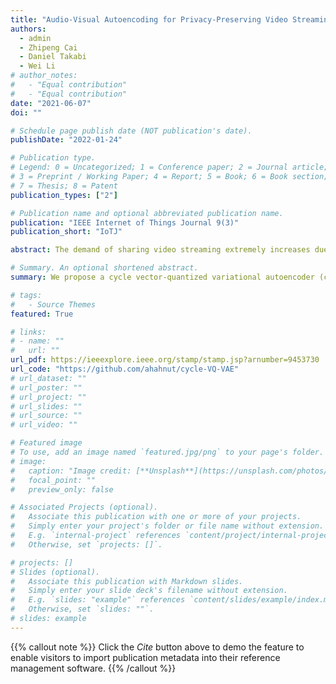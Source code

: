 ```yaml
---
title: "Audio-Visual Autoencoding for Privacy-Preserving Video Streaming"
authors:
  - admin
  - Zhipeng Cai
  - Daniel Takabi
  - Wei Li
# author_notes:
#   - "Equal contribution"
#   - "Equal contribution"
date: "2021-06-07"
doi: ""

# Schedule page publish date (NOT publication's date).
publishDate: "2022-01-24"

# Publication type.
# Legend: 0 = Uncategorized; 1 = Conference paper; 2 = Journal article;
# 3 = Preprint / Working Paper; 4 = Report; 5 = Book; 6 = Book section;
# 7 = Thesis; 8 = Patent
publication_types: ["2"]

# Publication name and optional abbreviated publication name.
publication: "IEEE Internet of Things Journal 9(3)"
publication_short: "IoTJ"

abstract: The demand of sharing video streaming extremely increases due to the proliferation of Internet of Things (IoT) devices in recent years, and the explosive development of artificial intelligent (AI) detection techniques has made visual privacy pro- tection more urgent and difficult than ever before. Although a number of approaches have been proposed, their essential drawbacks limit the effect of visual privacy protection in real applications. In this article, we propose a cycle vector-quantized variational autoencoder (cycle-VQ-VAE) framework to encode and decode the video with its extracted audio, which takes the advantage of multiple heterogeneous data sources in the video itself to protect individuals’ privacy. In our cycle-VQ-VAE frame- work, a fusion mechanism is designed to integrate the video and its extracted audio. Particularly, the extracted audio works as the random noise with a nonpatterned distribution, which outperforms the noise that follows a patterned distribution for hiding visual information in the video. Under this framework, we design two models, including the frame-to-frame (F2F) model and video-to-video (V2V) model, to obtain privacy-preserving video streaming. In F2F, the video is processed as a sequence of frames; while, in V2V, the relations between frames are utilized to deal with the video, greatly improving the performance of privacy pro- tection, video compression, and video reconstruction. Moreover, the video streaming is compressed in our encoding process, which can resist side-channel inference attack during video transmission and reduce video transmission time. Through the real-data exper- iments, we validate the superiority of our models (F2F and V2V) over the existing methods in visual privacy protection, visual quality preservation, and video transmission efficiency.

# Summary. An optional shortened abstract.
summary: We propose a cycle vector-quantized variational autoencoder (cycle-VQ-VAE) framework to encode and decode the video with its extracted audio, which takes the advantage of multiple heterogeneous data sources in the video itself to protect individuals’ privacy.

# tags:
#   - Source Themes
featured: True

# links:
# - name: ""
#   url: ""
url_pdf: https://ieeexplore.ieee.org/stamp/stamp.jsp?arnumber=9453730
url_code: "https://github.com/ahahnut/cycle-VQ-VAE"
# url_dataset: ""
# url_poster: ""
# url_project: ""
# url_slides: ""
# url_source: ""
# url_video: ""

# Featured image
# To use, add an image named `featured.jpg/png` to your page's folder.
# image:
#   caption: "Image credit: [**Unsplash**](https://unsplash.com/photos/jdD8gXaTZsc)"
#   focal_point: ""
#   preview_only: false

# Associated Projects (optional).
#   Associate this publication with one or more of your projects.
#   Simply enter your project's folder or file name without extension.
#   E.g. `internal-project` references `content/project/internal-project/index.md`.
#   Otherwise, set `projects: []`.

# projects: []
# Slides (optional).
#   Associate this publication with Markdown slides.
#   Simply enter your slide deck's filename without extension.
#   E.g. `slides: "example"` references `content/slides/example/index.md`.
#   Otherwise, set `slides: ""`.
# slides: example
---
```


{{% callout note %}}
Click the _Cite_ button above to demo the feature to enable visitors to import publication metadata into their reference management software.
{{% /callout %}}

<!-- {{% callout note %}}
Create your slides in Markdown - click the _Slides_ button to check out the example.
{{% /callout %}}

Supplementary notes can be added here, including [code, math, and images](https://wowchemy.com/docs/writing-markdown-latex/). -->
